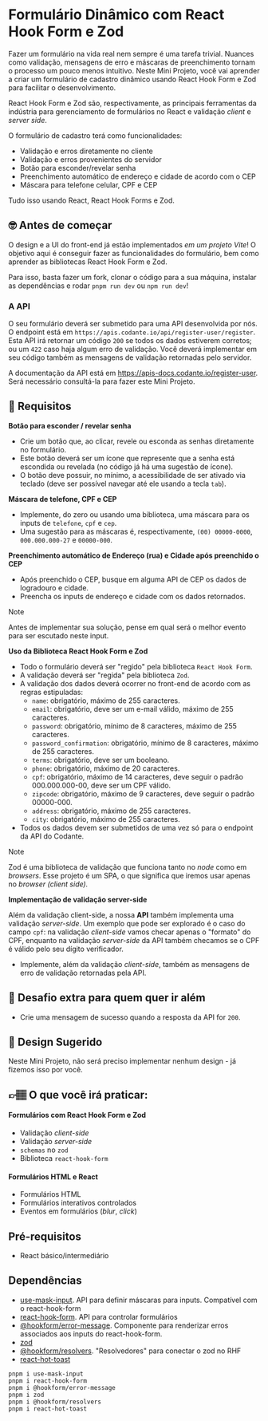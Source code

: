 # Formulário Dinâmico com React Hook Form e Zod

Fazer um formulário na vida real nem sempre é uma tarefa trivial. Nuances como validação, mensagens de erro e máscaras de preenchimento tornam o processo um pouco menos intuitivo. Neste Mini Projeto, você vai aprender a criar um formulário de cadastro dinâmico usando React Hook Form e Zod para facilitar o desenvolvimento.

React Hook Form e Zod são, respectivamente, as principais ferramentas da indústria para gerenciamento de formulários no React e validação _client_ e _server side_.

O formulário de cadastro terá como funcionalidades:

- Validação e erros diretamente no cliente
- Validação e erros provenientes do servidor
- Botão para esconder/revelar senha
- Preenchimento automático de endereço e cidade de acordo com o CEP
- Máscara para telefone celular, CPF e CEP

Tudo isso usando React, React Hook Forms e Zod.

## 🤓 Antes de começar

O design e a UI do front-end já estão implementados _em um projeto Vite_! O objetivo aqui é conseguir fazer as funcionalidades do formulário, bem como aprender as bibliotecas React Hook Form e Zod.

Para isso, basta fazer um fork, clonar o código para a sua máquina, instalar as dependências e rodar `pnpm run dev` ou `npm run dev`!

### A API

O seu formulário deverá ser submetido para uma API desenvolvida por nós. O endpoint está em `https://apis.codante.io/api/register-user/register`. Esta API irá retornar um código `200` se todos os dados estiverem corretos; ou um `422` caso haja algum erro de validação. Você deverá implementar em seu código também as mensagens de validação retornadas pelo servidor.

A documentação da API está em <a target="_blank" href="https://apis-docs.codante.io/register-user">https://apis-docs.codante.io/register-user</a>. Será necessário consultá-la para fazer este Mini Projeto.

## 🔨 Requisitos

**Botão para esconder / revelar senha**

- Crie um botão que, ao clicar, revele ou esconda as senhas diretamente no formulário.
- Este botão deverá ser um ícone que represente que a senha está escondida ou revelada (no código já há uma sugestão de ícone).
- O botão deve possuir, no mínimo, a acessibilidade de ser ativado via teclado (deve ser possível navegar até ele usando a tecla `tab`).

**Máscara de telefone, CPF e CEP**

- Implemente, do zero ou usando uma biblioteca, uma máscara para os inputs de `telefone`, `cpf` e `cep`.
- Uma sugestão para as máscaras é, respectivamente, `(00) 00000-0000`, `000.000.000-27` e `00000-000`.

**Preenchimento automático de Endereço (rua) e Cidade após preenchido o CEP**

- Após preenchido o CEP, busque em alguma API de CEP os dados de logradouro e cidade.
- Preencha os inputs de endereço e cidade com os dados retornados.

> [!NOTE]  
> Antes de implementar sua solução, pense em qual será o melhor evento para ser escutado neste input.

**Uso da Biblioteca React Hook Form e Zod**

- Todo o formulário deverá ser "regido" pela biblioteca `React Hook Form`.
- A validação deverá ser "regida" pela biblioteca `Zod`.
- A validação dos dados deverá ocorrer no front-end de acordo com as regras estipuladas:
  - `name`: obrigatório, máximo de 255 caracteres.
  - `email`: obrigatório, deve ser um e-mail válido, máximo de 255 caracteres.
  - `password`: obrigatório, mínimo de 8 caracteres, máximo de 255 caracteres.
  - `password_confirmation`: obrigatório, mínimo de 8 caracteres, máximo de 255 caracteres.
  - `terms`: obrigatório, deve ser um booleano.
  - `phone`: obrigatório, máximo de 20 caracteres.
  - `cpf`: obrigatório, máximo de 14 caracteres, deve seguir o padrão 000.000.000-00, deve ser um CPF válido.
  - `zipcode`: obrigatório, máximo de 9 caracteres, deve seguir o padrão 00000-000.
  - `address`: obrigatório, máximo de 255 caracteres.
  - `city`: obrigatório, máximo de 255 caracteres.
- Todos os dados devem ser submetidos de uma vez só para o endpoint da API do Codante.

> [!NOTE]  
> Zod é uma biblioteca de validação que funciona tanto no _node_ como em _browsers_. Esse projeto é um SPA, o que significa que iremos usar apenas no _browser (client side)._

**Implementação de validação server-side**

Além da validação client-side, a nossa **API** também implementa uma validação _server-side_. Um exemplo que pode ser explorado é o caso do campo `cpf`: na validação _client-side_ vamos checar apenas o "formato" do CPF, enquanto na validação _server-side_ da API também checamos se o CPF é válido pelo seu dígito verificador.

- Implemente, além da validação _client-side_, também as mensagens de erro de validação retornadas pela API.

## 🔨 Desafio extra para quem quer ir além

- Crie uma mensagem de sucesso quando a resposta da API for `200`.

## 🎨 Design Sugerido

Neste Mini Projeto, não será preciso implementar nenhum design - já fizemos isso por você.

## 👉🏽 O que você irá praticar:

#### Formulários com React Hook Form e Zod

- Validação _client-side_
- Validação _server-side_
- `schemas` no `zod`
- Biblioteca `react-hook-form`

#### Formulários HTML e React

- Formulários HTML
- Formulários interativos controlados
- Eventos em formulários (_blur_, _click_)

## Pré-requisitos

- React básico/intermediário

## Dependências

- [use-mask-input](https://www.npmjs.com/package/use-mask-input). API para definir máscaras para inputs. Compatível com o react-hook-form
- [react-hook-form](https://www.react-hook-form.com/). API para controlar formulários
- [@hookform/error-message](https://www.npmjs.com/package/@hookform/error-message). Componente para renderizar erros associados aos inputs do react-hook-form.
- [zod](https://zod.dev/)
- [@hookform/resolvers](https://www.npmjs.com/package/@hookform/resolvers). "Resolvedores" para conectar o zod no RHF
- [react-hot-toast](https://react-hot-toast.com/)

```
pnpm i use-mask-input
pnpm i react-hook-form
pnpm i @hookform/error-message
pnpm i zod
pnpm i @hookform/resolvers
pnpm i react-hot-toast
```
